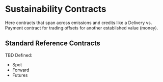 # Sustainability Contracts

Here contracts that span across emissions and credits like a Delivery vs. Payment contract for trading offsets for another established value (money).

## Standard Reference Contracts

TBD Defined:

- Spot
- Forward
- Futures
